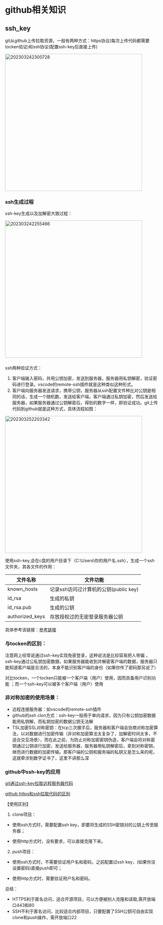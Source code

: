 # github相关知识

## ssh_key

git从github上传拉取资源，一般有两种方式：https协议(每次上传代码都需要tocken验证)和ssh协议(配置ssh-key后直接上传)

<img src="https://cdn.jsdelivr.net/gh/sparkling-wild-fire/picgo@main/blogs/pictures/202303242300728.png" alt="202303242300728" width="450px">

### ssh生成过程

ssh-key生成以及加解密大致过程：

<img src="https://cdn.jsdelivr.net/gh/sparkling-wild-fire/picgo@main/blogs/pictures/202303242255466.png" alt="202303242255466" width="450px">

###

ssh两种验证方式：
1. 客户端输入密码，并用公钥加密，发送到服务器，服务器用私钥解密，验证密码进行登录。vscode的remote-ssh插件就是这种类似这种形式。
2. 客户端向服务器发送请求，携带公钥，服务器从ssh配置文件种比对公钥是相同的话，生成一个随机数，发送给客户端，客户端通过私钥加密，然后发送给服务器，如果服务器通过公钥解密后，得到的数字一样，即验证成功。git上传代码到github就是这种方式，具体流程如图：

<img src="https://cdn.jsdelivr.net/gh/sparkling-wild-fire/picgo@main/blogs/pictures/202303252203342.png" alt="202303252203342" width="450px">

使用ssh-key,会在c盘的用户目录下（C:\Users\你的用户名\.ssh），生成一个ssh文件夹，其各文件的作用：

| 文件名称             | 	文件功能                      |
|------------------|----------------------------|
| known_hosts	     | 记录ssh访问过计算机的公钥(public key) |
| id_rsa	          | 生成的私钥                      |
| id_rsa.pub       | 	生成的公钥                     |
| authorized_keys	 | 存放授权过的无密登录服务器公钥            |

具体参考该链接：[参考链接](https://www.cnblogs.com/fengfengyang/p/15519311.html)       

### 与tocken的区别：

注意网上经常说通过ssh-key实现免密登录，这种说法是比较容易把人带偏
，ssh-key通过公私钥加密数据，如果服务器能收到并解密客户端的数据，服务器只能知道客户端是合法的，本身不能识别客户端的身份（如果你传了密码那另说了）

对比tocken，一个tocken只能被一个客户端（用户）使用，因而具备用户识别功能
；而一个ssh-key可以被多个客户端（用户）使用

### 非对称加密的使用场景：
- 远程连接服务器：如vscode的remote-ssh插件
- github的ssh clon方式：ssh-key一般用于单向请求，因为只有公钥加密数据能用私钥解，而私钥加密的数据公钥无法解
- TSL加密SSL对称密钥：在tcp三次握手后，服务器和客户端会协商对称加密算法，以对数据进行加密传输（非对称加密算法太复杂了，加解密时间太多，不适合交互场景），而在此之前，为防止对称加密密钥伪造，客户端会将对称密钥通过公钥进行加密，发送给服务器，服务器用私钥解密后，拿到对称密钥，继而进行数据的加密传输。那客户端的公钥和服务端的私钥又是怎么来的呢，这就牵涉到数字证书了，这里不讲那么深

### github中ssh-key的应用

[git通过ssh-key拉取远程服务器代码](https://www.zhihu.com/question/63484557/answer/2921314116)

[github https和ssh拉取代码的区别](https://www.bbsmax.com/A/RnJW9NQRdq/)

【使用区别】
1. clone项目：

- 使用ssh方式时，需要配置ssh key，即要将生成的SSH密钥对的公钥上传至服务器；

- 使用http方式时，没有要求，可以直接克隆下来。

2. push项目：

- 使用ssh方式时，不需要验证用户名和密码，之前配置过ssh key，(如果你没设置密码)直接push即可；

- 使用http方式时，需要验证用户名和密码。

总结：

- HTTPS利于匿名访问，适合开源项目，可以方便被别人克隆和读取,需开放端口443和80
- SSH不利于匿名访问，比较适合内部项目，只要配置了SSH公钥可自由实现clone和push操作，需开放端口22
